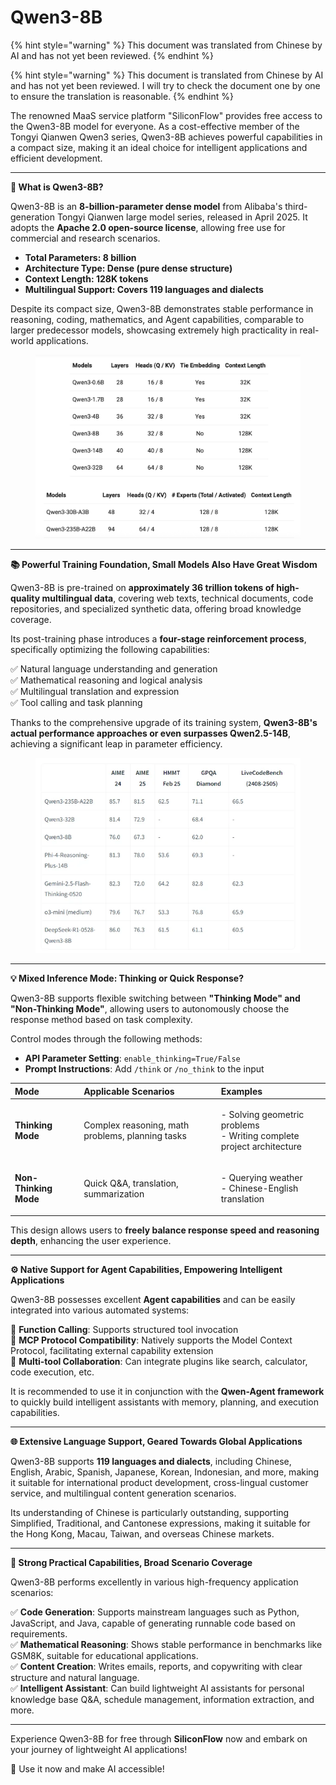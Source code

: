 # Qwen3-8B


{% hint style="warning" %}
This document was translated from Chinese by AI and has not yet been reviewed.
{% endhint %}




{% hint style="warning" %}
This document is translated from Chinese by AI and has not yet been reviewed. I will try to check the document one by one to ensure the translation is reasonable.
{% endhint %}

The renowned MaaS service platform "SiliconFlow" provides free access to the Qwen3-8B model for everyone. As a cost-effective member of the Tongyi Qianwen Qwen3 series, Qwen3-8B achieves powerful capabilities in a compact size, making it an ideal choice for intelligent applications and efficient development.

***

**🚀 What is Qwen3-8B?**

Qwen3-8B is an **8-billion-parameter dense model** from Alibaba's third-generation Tongyi Qianwen large model series, released in April 2025. It adopts the **Apache 2.0 open-source license**, allowing free use for commercial and research scenarios.

*   **Total Parameters: 8 billion**
*   **Architecture Type: Dense (pure dense structure)**
*   **Context Length: 128K tokens**
*   **Multilingual Support: Covers 119 languages and dialects**

Despite its compact size, Qwen3-8B demonstrates stable performance in reasoning, coding, mathematics, and Agent capabilities, comparable to larger predecessor models, showcasing extremely high practicality in real-world applications.

<figure><img src="../../../.gitbook/assets/image (2).png" alt=""><figcaption></figcaption></figure>

***

**📚 Powerful Training Foundation, Small Models Also Have Great Wisdom**

Qwen3-8B is pre-trained on **approximately 36 trillion tokens of high-quality multilingual data**, covering web texts, technical documents, code repositories, and specialized synthetic data, offering broad knowledge coverage.

Its post-training phase introduces a **four-stage reinforcement process**, specifically optimizing the following capabilities:

✅ Natural language understanding and generation\
✅ Mathematical reasoning and logical analysis\
✅ Multilingual translation and expression\
✅ Tool calling and task planning

Thanks to the comprehensive upgrade of its training system, **Qwen3-8B's actual performance approaches or even surpasses Qwen2.5-14B**, achieving a significant leap in parameter efficiency.

<figure><img src="../../../.gitbook/assets/image (1) (1).png" alt=""><figcaption></figcaption></figure>

***

**💡 Mixed Inference Mode: Thinking or Quick Response?**

Qwen3-8B supports flexible switching between **"Thinking Mode" and "Non-Thinking Mode"**, allowing users to autonomously choose the response method based on task complexity.

Control modes through the following methods:

*   **API Parameter Setting**: `enable_thinking=True/False`
*   **Prompt Instructions**: Add `/think` or `/no_think` to the input

| Mode              | Applicable Scenarios                   | Examples                                          |
| :---------------- | :----------------------------------- | :---------------------------------------------- |
| **Thinking Mode** | Complex reasoning, math problems, planning tasks | <p>- Solving geometric problems<br>- Writing complete project architecture</p> |
| **Non-Thinking Mode** | Quick Q&A, translation, summarization      | <p>- Querying weather<br>- Chinese-English translation</p>      |

This design allows users to **freely balance response speed and reasoning depth**, enhancing the user experience.

***

**⚙️ Native Support for Agent Capabilities, Empowering Intelligent Applications**

Qwen3-8B possesses excellent **Agent capabilities** and can be easily integrated into various automated systems:

🔹 **Function Calling**: Supports structured tool invocation\
🔹 **MCP Protocol Compatibility**: Natively supports the Model Context Protocol, facilitating external capability extension\
🔹 **Multi-tool Collaboration**: Can integrate plugins like search, calculator, code execution, etc.

It is recommended to use it in conjunction with the **Qwen-Agent framework** to quickly build intelligent assistants with memory, planning, and execution capabilities.

***

**🌐 Extensive Language Support, Geared Towards Global Applications**

Qwen3-8B supports **119 languages and dialects**, including Chinese, English, Arabic, Spanish, Japanese, Korean, Indonesian, and more, making it suitable for international product development, cross-lingual customer service, and multilingual content generation scenarios.

Its understanding of Chinese is particularly outstanding, supporting Simplified, Traditional, and Cantonese expressions, making it suitable for the Hong Kong, Macau, Taiwan, and overseas Chinese markets.

***

**🧠 Strong Practical Capabilities, Broad Scenario Coverage**

Qwen3-8B performs excellently in various high-frequency application scenarios:

✅ **Code Generation**: Supports mainstream languages such as Python, JavaScript, and Java, capable of generating runnable code based on requirements.\
✅ **Mathematical Reasoning**: Shows stable performance in benchmarks like GSM8K, suitable for educational applications.\
✅ **Content Creation**: Writes emails, reports, and copywriting with clear structure and natural language.\
✅ **Intelligent Assistant**: Can build lightweight AI assistants for personal knowledge base Q&A, schedule management, information extraction, and more.

***

Experience Qwen3-8B for free through **SiliconFlow** now and embark on your journey of lightweight AI applications!

📘 Use it now and make AI accessible!